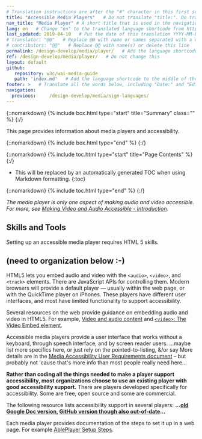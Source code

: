 ```yaml
---
# Translation instructions are after the "#" character in this first section. They are comments that do not show up in the web page. You do not need to translate the instructions after #.
title: "Accessible Media Players"   # Do not translate "title:". Do translate the text after "title:".
nav_title: "Media Player" # A short title that is used in the navigation
lang: en   # Change "en" to the translated language shortcode from https://www.iana.org/assignments/language-subtag-registry/language-subtag-registry
last_updated: 2019-04-10   # Put the date of this translation YYYY-MM-DD (with month in the middle)
# translator: "@@"   # Replace @@ with name or names separated with a comma
# contributors: "@@"   # Replace @@ with name(s) or delete this line
permalink: /design-develop/media/player/   # Add the language shortcode to the end; for example /fundamentals/accessibility-intro/fr
ref: /design-develop/media/player/   # Do not change this
layout: default
github:
   repository: w3c/wai-media-guide
   path: 'index.md'   # Add the language shortcode to the middle of the filename, for example index.fr.md
footer: >   # Translate all the words below, including "Date:" and "Editor:". 
navigation:
  previous:     /design-develop/media/sign-languages/
---
```


{::nomarkdown}
{% include box.html type="start" title="Summary" class="" %}
{:/}

This page provides information about media players and accessibility.

{::nomarkdown}
{% include box.html type="end" %}
{:/}

{::nomarkdown}
{% include toc.html type="start" title="Page Contents" %}
{:/}

- This will be replaced by an automatically generated TOC when using Markdown formatting.
{:toc}

{::nomarkdown}
{% include toc.html type="end" %}
{:/}

_The media player is only one aspect of making audio and video accessible. For more, see [Making Video and Audio Accessible - Introduction](http://@@)._

## Skills and Tools

Setting up an accessible media player requires HTML 5 skills.

## (need to organization below :-)

HTML5 lets you embed audio and video with the ```<audio>```, ```<video>```, and ```<track>``` elements. There are JavaScript APIs for controlling them. Modern browsers will provide a default player &mdash; usually within the web page, or with the QuickTime player on iPhones. These players have different user interfaces, and most have limited functionality to support accessibility.

Several resources on the web provide guidance on embedding audio and video in HTML5. For example, [Video and audio content]( https://developer.mozilla.org/en-US/docs/Learn/HTML/Multimedia_and_embedding/Video_and_audio_content) and [```<video>```: The Video Embed element]( https://developer.mozilla.org/en-US/docs/Web/HTML/Element/video).

Accessible media players provide a user interface that works without a keyboard, through speech interface, and by screen reader users. …maybe list more specifics here, or just rely on the pointed-to-listing, &/or say More details are in the [Media Accessibility User Requirements document]( https://www.w3.org/TR/media-accessibility-reqs/) – but probably not 'cause that's more info than most people really need here…

**Rather than coding all the things needed to make a player support accessibility, most organizations choose to use an existing player with good accessibility support.** There are players developed specifically for accessibility. Some are free, open source and some are commercial.

The following resource lists accessibility support in several players: **...[old Google Doc version](https://docs.google.com/spreadsheets/d/1QJVcXx5hTWYBcJbHJD3DrL3hSFVbfy1VQFyADMtrDFY/edit?pli=1#gid=0), [GitHub version though also out-of-date](http://kensgists.github.io/apt/)...**

Each media player provides documentation of the steps to set it up in a web page. For example [AblePlayer Setup Steps](setup-step-1-use-html5-doctype).



